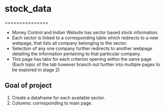 # stock_data
===============
- Money Control and Indian Website has sector based stock information.
- Each sector is linked to a corresponding table which redirects to a new webpage, that lists all company belonging to the sector.
- Selection of any one company further redirects to another webpage detailing the information pertaining to that particular company.
- This page has tabs for each criterion opening within the same page (Each topic of the tab however branch out further into multiple pages to be explored in stage 2)
## Goal of project ##
1. Create a dataframe for each available sector.
2. Columns: corresponding to main page.

